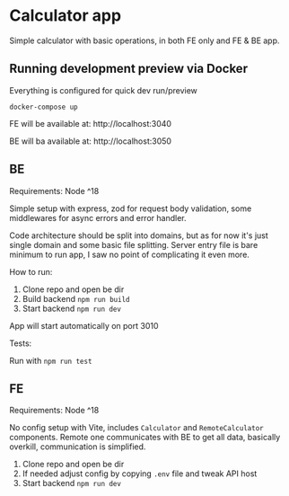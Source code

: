 # Calculator app

Simple calculator with basic operations, in both FE only and FE & BE app.

## Running development preview via Docker

Everything is configured for quick dev run/preview

```
docker-compose up
```

FE will be available at: http://localhost:3040

BE will ba available at: http://localhost:3050

## BE

Requirements: Node ^18

Simple setup with express, zod for request body validation, some middlewares for async errors and error handler.

Code architecture should be split into domains, but as for now it's just single domain and some basic file splitting.
Server entry file is bare minimum to run app, I saw no point of complicating it even more.

How to run:

1. Clone repo and open be dir
2. Build backend `npm run build`
3. Start backend `npm run dev`

App will start automatically on port 3010

Tests:

Run with `npm run test`

## FE

Requirements: Node ^18

No config setup with Vite, includes `Calculator` and `RemoteCalculator` components.
Remote one communicates with BE to get all data, basically overkill, communication is simplified.

1. Clone repo and open be dir
2. If needed adjust config by copying `.env` file and tweak API host
3. Start backend `npm run dev`

